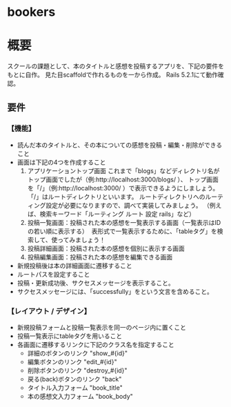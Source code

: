 # bookers

# 概要

スクールの課題として、本のタイトルと感想を投稿するアプリを、下記の要件をもとに自作。
見た目scaffoldで作れるものを一から作成。
Rails 5.2.1にて動作確認。

## 要件
### 【機能】
  * 読んだ本のタイトルと、その本についての感想を投稿・編集・削除ができること
  * 画面は下記の4つを作成すること
      1. アプリケーショントップ画面
        これまで「blogs」などディレクトリ名がトップ画面でしたが（例:http://localhost:3000/blogs/ ）、
        トップ画面を「/」（例:http://localhost:3000/ ）で表示できるようにしましょう。
        「/」はルートディレクトリといいます。
        ルートディレクトリへのルーティング設定が必要になりますので、調べて実装してみましょう。
        （例えば、検索キーワード「ルーティング ルート 設定 rails」など）
      2. 投稿一覧画面：投稿された本の感想を一覧表示する画面（一覧表示はIDの若い順に表示する）
️        表形式で一覧表示するために、「tableタグ」を検索して、使ってみましょう！
      3. 投稿詳細画面：投稿された本の感想を個別に表示する画面
      4. 投稿編集画面：投稿された本の感想を編集できる画面
  * 新規投稿後は本の詳細画面に遷移すること
  * ルートパスを設定すること
  * 投稿・更新成功後、サクセスメッセージを表示すること。
  * サクセスメッセージには、「successfully」をという文言を含めること。

### 【レイアウト / デザイン】
  * 新規投稿フォームと投稿一覧表示を同一のページ内に置くこと
  * 投稿一覧表示にtableタグを用いること
  * 各画面に遷移するリンクに下記のクラス名を指定すること
      * 詳細のボタンのリンク  "show_#{id}"
      * 編集ボタンのリンク "edit_#{id}"
      * 削除ボタンのリンク "destroy_#{id}"
      * 戻る(back)ボタンのリンク "back"
      * タイトル入力フォーム  "book_title"
      * 本の感想文入力フォーム "book_body"


